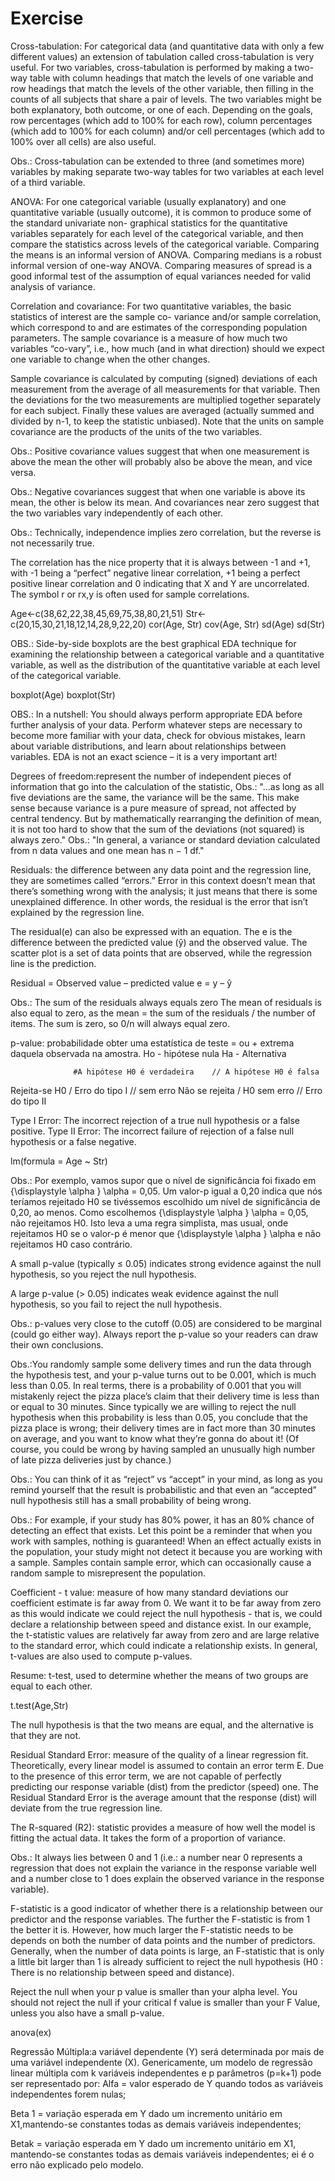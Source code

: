 # Exercise

Cross-tabulation: For categorical data (and quantitative data with only a few different values) an extension
of tabulation called cross-tabulation is very useful. For two variables, cross-tabulation is
performed by making a two-way table with column headings that match the levels of one variable
and row headings that match the levels of the other variable, then filling in the counts of all
subjects that share a pair of levels. The two variables might be both explanatory, both outcome,
or one of each. Depending on the goals, row percentages (which add to 100% for each row),
column percentages (which add to 100% for each column) and/or cell percentages (which add to
100% over all cells) are also useful.

Obs.: Cross-tabulation can be extended to three (and sometimes more) variables by making separate
two-way tables for two variables at each level of a third variable.

ANOVA: For one categorical variable (usually explanatory) and one quantitative variable (usually outcome), it is common to produce some of the standard univariate non- graphical statistics for the quantitative variables separately for each level of the categorical variable, and then compare the statistics across levels of the categorical variable. Comparing the means is an informal version of ANOVA. Comparing medians is a robust informal version of one-way ANOVA. Comparing measures of spread is a good informal test of the assumption of equal variances needed for valid analysis of variance.

Correlation and covariance: For two quantitative variables, the basic statistics of interest are the sample co- variance and/or
sample correlation, which correspond to and are estimates of the corresponding population
parameters. The sample covariance is a measure of how much two variables “co-vary”, i.e., how
much (and in what direction) should we expect one variable to change when the other changes.

Sample covariance is calculated by computing (signed) deviations of each
measurement from the average of all measurements for that variable. Then
the deviations for the two measurements are multiplied together separately for
each subject. Finally these values are averaged (actually summed and divided by
n-1, to keep the statistic unbiased). Note that the units on sample covariance are
the products of the units of the two variables.

Obs.: Positive covariance values suggest that when one measurement is above the mean the other
will probably also be above the mean, and vice versa. 

Obs.: Negative covariances suggest that when one variable is above its mean, the other is below its mean. And covariances near zero suggest that the two variables vary independently of each other.

Obs.: Technically, independence implies zero correlation, but the reverse is not necessarily true.

The correlation has the nice property that it is always between -1 and +1, with -1 being a “perfect” negative
linear correlation, +1 being a perfect positive linear correlation and 0 indicating that X and Y
are uncorrelated. The symbol r or rx,y is often used for sample correlations.

Age<-c(38,62,22,38,45,69,75,38,80,21,51)
Str<-c(20,15,30,21,18,12,14,28,9,22,20)
cor(Age, Str)
cov(Age, Str)
sd(Age)
sd(Str)

OBS.: Side-by-side boxplots are the best graphical EDA technique for examining the relationship between a categorical variable and a
quantitative variable, as well as the distribution of the quantitative variable at each level of the categorical variable.

boxplot(Age)
boxplot(Str)

OBS.: In a nutshell: You should always perform appropriate EDA before further analysis of your data. Perform whatever steps are necessary to become more familiar with your data, check for obvious mistakes, learn about variable distributions, and learn about relationships between variables. EDA is not an exact science – it is a very important art!

Degrees of freedom:represent the number of independent pieces of information that go into the calculation of the statistic,
Obs.: "...as long as all five deviations are the same, the variance will be the same. This make sense because variance is a pure measure of spread, not affected by central tendency. But by mathematically rearranging the definition of mean, it is not too hard to show that the sum of the deviations (not squared) is always zero."
Obs.: "In general, a variance or standard deviation calculated from n data values and one mean has n − 1 df."

Residuals: the difference between any data point and the regression line, they are sometimes called “errors.” Error in this context doesn’t mean that there’s something wrong with the analysis; it just means that there is some unexplained difference. In other words, the residual is the error that isn’t explained by the regression line.

The residual(e) can also be expressed with an equation. The e is the difference between the predicted value (ŷ) and the observed value. The scatter plot is a set of data points that are observed, while the regression line is the prediction.

Residual = Observed value – predicted value
         e = y – ŷ
         
Obs.: The sum of the residuals always equals zero
      The mean of residuals is also equal to zero, as the mean = the sum of the residuals / the number of items. The sum is zero, so 0/n will always equal zero.
      
 p-value: probabilidade obter uma estatística de teste = ou + extrema daquela observada na amostra. 
 Ho - hipótese nula
 Ha - Alternativa
 
                  #A hipótese H0 é verdadeira	 // A hipótese H0 é falsa
Rejeita-se H0	 /  Erro do tipo I	            //  sem erro
Não se rejeita /  H0	sem erro	              //  Erro do tipo II

Type I Error: The incorrect rejection of a true null hypothesis or a false positive.
Type II Error: The incorrect failure of rejection of a false null hypothesis or a false negative.

lm(formula = Age ~ Str)

Obs.: Por exemplo, vamos supor que o nível de significância foi fixado em {\displaystyle \alpha } \alpha = 0,05. Um valor-p igual a 0,20 indica que nós teríamos rejeitado H0 se tivéssemos escolhido um nível de significância de 0,20, ao menos. Como escolhemos {\displaystyle \alpha } \alpha = 0,05, não rejeitamos H0. Isto leva a uma regra simplista, mas usual, onde rejeitamos H0 se o valor-p é menor que {\displaystyle \alpha } \alpha e não rejeitamos H0 caso contrário.

A small p-value (typically ≤ 0.05) indicates strong evidence against the null hypothesis, so you reject the null hypothesis.

A large p-value (> 0.05) indicates weak evidence against the null hypothesis, so you fail to reject the null hypothesis.

Obs.: p-values very close to the cutoff (0.05) are considered to be marginal (could go either way). Always report the p-value so your readers can draw their own conclusions.

Obs.:You randomly sample some delivery times and run the data through the hypothesis test, and your p-value turns out to be 0.001, which is much less than 0.05. In real terms, there is a probability of 0.001 that you will mistakenly reject the pizza place’s claim that their delivery time is less than or equal to 30 minutes. Since typically we are willing to reject the null hypothesis when this probability is less than 0.05, you conclude that the pizza place is wrong; their delivery times are in fact more than 30 minutes on average, and you want to know what they’re gonna do about it! (Of course, you could be wrong by having sampled an unusually high number of late pizza deliveries just by chance.)

Obs.: You can think of it as “reject” vs “accept” in your mind, as long as you remind yourself that the result is probabilistic and that even an “accepted” null hypothesis still has a small probability of being wrong.

Obs.: For example, if your study has 80% power, it has an 80% chance of detecting an effect that exists. Let this point be a reminder that when you work with samples, nothing is guaranteed! When an effect actually exists in the population, your study might not detect it because you are working with a sample. Samples contain sample error, which can occasionally cause a random sample to misrepresent the population.


Coefficient - t value: measure of how many standard deviations our coefficient estimate is far away from 0. We want it to be far away from zero as this would indicate we could reject the null hypothesis - that is, we could declare a relationship between speed and distance exist. In our example, the t-statistic values are relatively far away from zero and are large relative to the standard error, which could indicate a relationship exists. In general, t-values are also used to compute p-values.

Resume: t-test, used to determine whether the means of two groups are equal to each other.

t.test(Age,Str)


The null hypothesis is that the two means are equal, and the alternative is that they are not. 

Residual Standard Error: measure of the quality of a linear regression fit. Theoretically, every linear model is assumed to contain an error term E. Due to the presence of this error term, we are not capable of perfectly predicting our response variable (dist) from the predictor (speed) one. The Residual Standard Error is the average amount that the response (dist) will deviate from the true regression line.

The R-squared (R2): statistic provides a measure of how well the model is fitting the actual data. It takes the form of a proportion of variance.

Obs.: It always lies between 0 and 1 (i.e.: a number near 0 represents a regression that does not explain the variance in the response variable well and a number close to 1 does explain the observed variance in the response variable). 

F-statistic is a good indicator of whether there is a relationship between our predictor and the response variables. The further the F-statistic is from 1 the better it is. However, how much larger the F-statistic needs to be depends on both the number of data points and the number of predictors. Generally, when the number of data points is large, an F-statistic that is only a little bit larger than 1 is already sufficient to reject the null hypothesis (H0 : There is no relationship between speed and distance). 

Reject the null when your p value is smaller than your alpha level. You should not reject the null if your critical f value is smaller than your F Value, unless you also have a small p-value.

anova(ex)

Regressão Múltipla:a variável dependente (Y) será determinada por mais de uma variável independente (X). Genericamente, um
modelo de regressão linear múltipla com k variáveis independentes e p parâmetros (p=k+1) pode ser representado por:
Alfa = valor esperado de Y quando todos as variáveis independentes forem nulas;

Beta 1 = variação esperada em Y dado um incremento unitário em X1,mantendo-se constantes todas as demais variáveis independentes;

Betak = variação esperada em Y dado um incremento unitário em X1, mantendo-se constantes todas as demais variáveis independentes;
ei é o erro não explicado pelo modelo.
